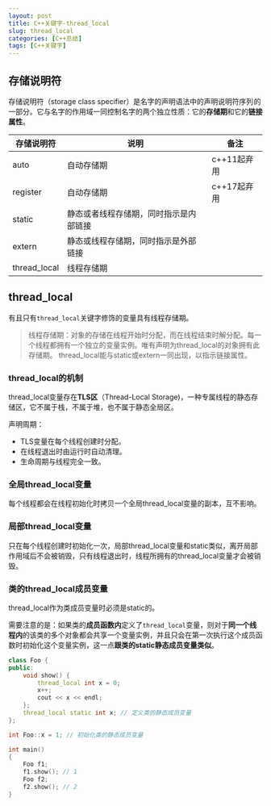 ```yaml
---
layout: post
title: C++关键字-thread_local
slug: thread_local
categories: [C++总结]
tags: [C++关键字]
---
```


## 存储说明符
存储说明符（storage class specifier）是名字的声明语法中的声明说明符序列 的一部分。它与名字的作用域一同控制名字的两个独立性质：它的**存储期**和它的**链接属性**。

|存储说明符  |说明  |备注  |
|---------|---------|---------|
|auto     |自动存储期|c++11起弃用|
|register     |自动存储期|c++17起弃用|
|static     |静态或者线程存储期，同时指示是内部链接|         |
|extern     |静态或线程存储期，同时指示是外部链接|         |
|thread_local     |线程存储期|         |

## thread_local
有且只有`thread_local`关键字修饰的变量具有线程存储期。
> 线程存储期：对象的存储在线程开始时分配，而在线程结束时解分配。每一个线程都拥有一个独立的变量实例。唯有声明为thread_local的对象拥有此存储期。 thread_local能与static或extern一同出现，以指示链接属性。

### thread_local的机制
thread_local变量存在**TLS区**（Thread-Local Storage)，一种专属线程的静态存储区，它不属于栈，不属于堆，也不属于静态全局区。

声明周期：
+ TLS变量在每个线程创建时分配。
+ 在线程退出时由运行时自动清理。
+ 生命周期与线程完全一致。

### 全局thread_local变量
每个线程都会在线程初始化时拷贝一个全局thread_local变量的副本，互不影响。
### 局部thread_local变量
只在每个线程创建时初始化一次，局部thread_local变量和static类似，离开局部作用域后不会被销毁，只有线程退出时，线程所拥有的thread_local变量才会被销毁。
### 类的thread_local成员变量
thread_local作为类成员变量时必须是static的。

需要注意的是：如果类的**成员函数内**定义了`thread_local`变量，则对于**同一个线程内**的该类的多个对象都会共享一个变量实例，并且只会在第一次执行这个成员函数时初始化这个变量实例，这一点**跟类的static静态成员变量类似**。

```cpp
class Foo {
public:
    void show() {
        thread_local int x = 0;
        x++;
        cout << x << endl;
    };
    thread_local static int x; // 定义类的静态成员变量
};

int Foo::x = 1; // 初始化类的静态成员变量

int main()
{
    Foo f1;
    f1.show(); // 1
    Foo f2;
    f2.show(); // 2
}
```
